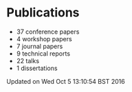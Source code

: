 # Publications
  * 37 conference papers
  * 4 workshop papers
  * 7 journal papers
  * 9 technical reports
  * 22 talks
  * 1 dissertations

Updated on Wed Oct  5 13:10:54 BST 2016
